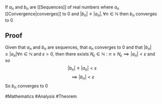 If $a_{n}$ and $b_{n}$ are [[Sequences]] of real numbers where $a_{n}$ [[Convergence|converges]] to 0 and $\left| b_{n} \right|\leq \left| a_{n} \right|,\forall n\in\mathbb{N}$ then $b_{n}$ converges to 0
## Proof
Given that $a_{n}$ and $b_{n}$ are sequences, that $a_{n}$ converges to 0 and that $\left| b_{n} \right|\leq \left| a_{n} \right|\forall n\in\mathbb{N}$ and $\varepsilon>0$, then there exists $N_{\epsilon}\in\mathbb{N}:n\geq N_{\epsilon}\implies \left| a_{n} \right|<\varepsilon$
and so
$$
\left| b_{n} \right|\leq \left| a_{n} \right|<\varepsilon 
$$
$$
\implies \left| b_{n} \right|<\varepsilon
$$
So $b_{n}$ converges to 0

#Mathematics #Analysis  #Theorem